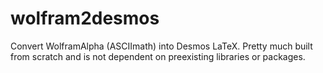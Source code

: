 # wolfram2desmos
Convert WolframAlpha (ASCIImath) into Desmos LaTeX. Pretty much built from scratch and is not dependent on preexisting libraries or packages.
